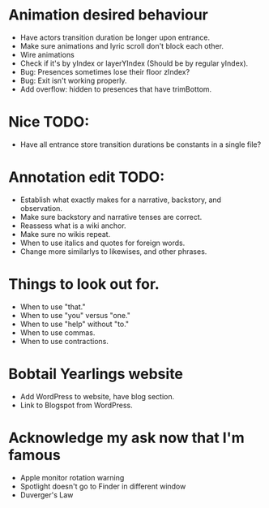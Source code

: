 # Animation desired behaviour
* Have actors transition duration be longer upon entrance.
* Make sure animations and lyric scroll don't block each other.
* Wire animations
* Check if it's by yIndex or layerYIndex (Should be by regular yIndex).
* Bug: Presences sometimes lose their floor zIndex?
* Bug: Exit isn't working properly.
* Add overflow: hidden to presences that have trimBottom.

# Nice TODO:
* Have all entrance store transition durations be constants in a single file?

# Annotation edit TODO:
* Establish what exactly makes for a narrative, backstory, and observation.
* Make sure backstory and narrative tenses are correct.
* Reassess what is a wiki anchor.
* Make sure no wikis repeat.
* When to use italics and quotes for foreign words.
* Change more similarlys to likewises, and other phrases.

# Things to look out for.
* When to use "that."
* When to use "you" versus "one."
* When to use "help" without "to."
* When to use commas.
* When to use contractions.

# Bobtail Yearlings website
* Add WordPress to website, have blog section.
* Link to Blogspot from WordPress.

# Acknowledge my ask now that I'm famous
* Apple monitor rotation warning
* Spotlight doesn't go to Finder in different window
* Duverger's Law
